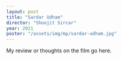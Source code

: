 ```yaml
---
layout: post
title: "Sardar Udham"
director: "Shoojit Sircar"
year: 2021
poster: "/assets/img/mp/sardar-udham.jpg"
---
```


My review or thoughts on the film go here.
